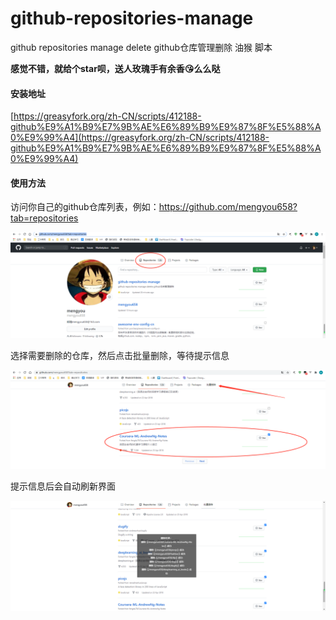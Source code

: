 # github-repositories-manage
github repositories manage delete github仓库管理删除 油猴 脚本

**感觉不错，就给个star呗，送人玫瑰手有余香😘么么哒**

#### 安装地址
[https://greasyfork.org/zh-CN/scripts/412188-github%E9%A1%B9%E7%9B%AE%E6%89%B9%E9%87%8F%E5%88%A0%E9%99%A4](https://greasyfork.org/zh-CN/scripts/412188-github%E9%A1%B9%E7%9B%AE%E6%89%B9%E9%87%8F%E5%88%A0%E9%99%A4)

#### 使用方法
访问你自己的github仓库列表，例如：https://github.com/mengyou658?tab=repositories

![image-20200929093952519](README.assets/image-20200929093952519.png)

选择需要删除的仓库，然后点击批量删除，等待提示信息

![image-20200929094030245](README.assets/image-20200929094030245.png)

提示信息后会自动刷新界面

![image-20200929094143891](README.assets/image-20200929094143891.png)
